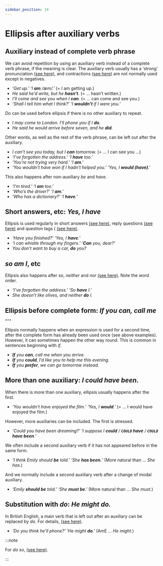 ```yaml
---
sidebar_position: 14
---
```


# Ellipsis after auxiliary verbs

## Auxiliary instead of complete verb phrase

We can avoid repetition by using an auxiliary verb instead of a complete verb phrase, if the meaning is clear. The auxiliary verb usually has a ‘strong’ pronunciation [(see here)](./../speech-and-spoken-exchanges/pronunciation-weak-and-strong-forms), and contractions [(see here)](./../../vocabulary/word-formation-and-spelling/contractions-i-ll-don-t-etc) are not normally used except in negatives.

- *‘Get up.’ ‘I **am** /æm/.’* (= I am getting up.)
- *He said he’d write, but he **hasn’t**.* (= … hasn’t written.)
- *I’ll come and see you when I **can**.* (= … can come and see you.)
- *‘Shall I tell him what I think?’ ‘I **wouldn’t** if I were you.’*

*Do* can be used before ellipsis if there is no other auxiliary to repeat.

- *I may come to London. I’ll phone you if I **do**.*
- *He said he would arrive before seven, and he **did**.*

Other words, as well as the rest of the verb phrase, can be left out after the auxiliary.

- *I can’t see you today, but I **can** tomorrow.* (= … I can see you …)
- *‘I’ve forgotten the address.’ ‘I **have** too.’*
- *‘You’re not trying very hard.’ ‘I **am**.’*
- *‘You wouldn’t have won if I hadn’t helped you.’ ‘Yes, I **would (have)**.’*

This also happens after non-auxiliary *be* and *have*.

- *‘I’m tired.’ ‘I **am** too.’*
- *‘Who’s the driver?’ ‘I **am**.’*
- *‘Who has a dictionary?’ ‘I **have**.’*

## Short answers, etc: *Yes, I have*

Ellipsis is used regularly in short answers [(see here)](./../speech-and-spoken-exchanges/short-answers-yes-he-can-etc), reply questions [(see here)](./../speech-and-spoken-exchanges/reply-questions-was-it-did-you-dear) and question tags ( [(see here)](./../speech-and-spoken-exchanges/question-tags-basic-information).

- *‘Have you finished?’ ‘Yes, I **have**.’*
- *‘I can whistle through my fingers.’ ‘**Can** you, dear?’*
- *You don’t want to buy a car, **do** you?*

## *so am I*, etc

Ellipsis also happens after *so*, *neither* and *nor* [(see here)](./../speech-and-spoken-exchanges/so-am-i-neither-do-they-etc). Note the word order.

- *‘I’ve forgotten the address.’ ‘So **have** I.’*
- *She doesn’t like olives, and neither **do** I.*

## Ellipsis before complete form: *If you can, call me …*

Ellipsis normally happens when an expression is used for a second time, after the complete form has already been used once (see above examples). However, it can sometimes happen the other way round. This is common in sentences beginning with *if*.

- ***If** you **can**, call me when you arrive.*
- ***If** you **could**, I’d like you to help me this evening.*
- ***If** you **prefer**, we can go tomorrow instead.*

## More than one auxiliary: *I could have been.*

When there is more than one auxiliary, ellipsis usually happens after the first.

- *‘You wouldn’t have enjoyed the film.’ ‘Yes, I **would**.’* (= … I would have enjoyed the film.)

However, more auxiliaries can be included. The first is stressed.

- *‘Could you have been dreaming?’ ‘I suppose I **could** / **``COULD`` have** / **``COULD`` have been**.’*

We often include a second auxiliary verb if it has not appeared before in the same form.

- *‘I think Emily should **be** told.’ ‘She **has been.**’* (More natural than … *She has*.)

And we normally include a second auxiliary verb after a change of modal auxiliary.

- *‘Emily **should be** told.’ ‘She **must be**.’* (More natural than … *She must*.)

## Substitution with *do*: *He might do.*

In British English, a main verb that is left out after an auxiliary can be replaced by *do*. For details, [(see here)](./../be-have-and-do/do-substitute-verb-i-may-do).

- *‘Do you think he’ll phone?’ ‘He might **do**.’* (AmE *… He might*.)

:::note

For *do so*, [(see here)](./../be-have-and-do/do-so-it-that).

:::
